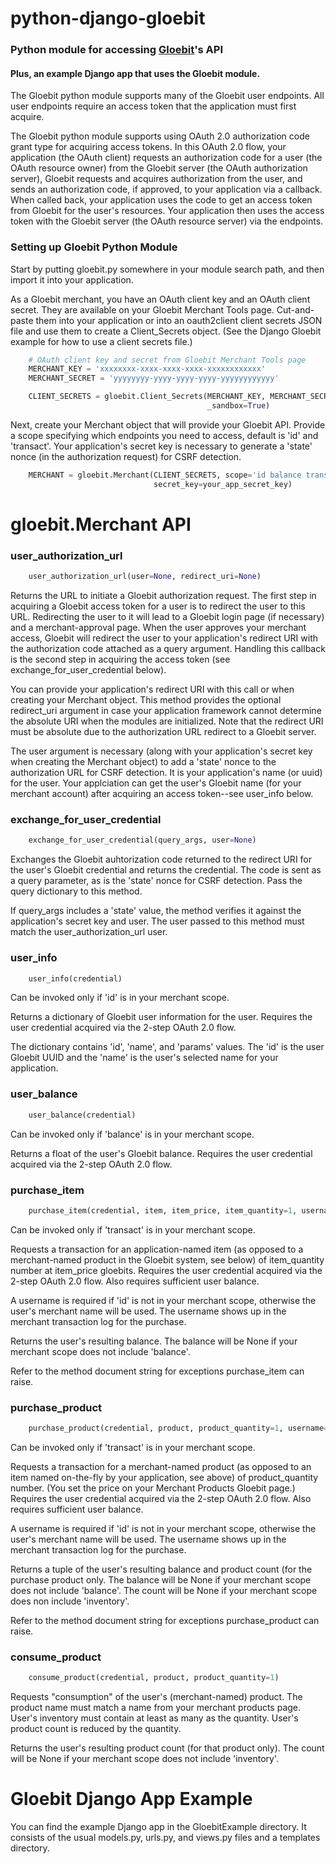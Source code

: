 python-django-gloebit
=====================

### Python module for accessing [Gloebit](http://docs.gloebit.com/)'s API
#### Plus, an example Django app that uses the Gloebit module.

The Gloebit python module supports many of the Gloebit user endpoints.
All user endpoints require an access token that the application must first acquire.

The Gloebit python module supports using OAuth 2.0 authorization code grant type for acquiring access tokens.  In this OAuth 2.0 flow, your application (the OAuth client) requests an authorization code for a user (the OAuth resource owner) from the Gloebit server (the OAuth authorization server), Gloebit requests and acquires authorization from the user, and sends an authorization code, if approved, to your application via a callback.  When called back, your application uses the code to get an access token from Gloebit for the user's resources.  Your application then uses the access token with the Gloebit server (the OAuth resource server) via the endpoints.

### Setting up Gloebit Python Module

Start by putting gloebit.py somewhere in your module search path, and
then import it into your application.

As a Gloebit merchant, you have an OAuth client key and an OAuth client secret.  They are available on your Gloebit Merchant Tools page.  Cut-and-paste them into your application or into an oauth2client client secrets JSON file and use them to create a Client_Secrets object.  (See the Django Gloebit example for how to use a client secrets file.)

```python
    # OAuth client key and secret from Gloebit Merchant Tools page
    MERCHANT_KEY = 'xxxxxxxx-xxxx-xxxx-xxxx-xxxxxxxxxxxx'
    MERCHANT_SECRET = 'yyyyyyyy-yyyy-yyyy-yyyy-yyyyyyyyyyyy'

    CLIENT_SECRETS = gloebit.Client_Secrets(MERCHANT_KEY, MERCHANT_SECRET,
                                            _sandbox=True)
```

Next, create your Merchant object that will provide your Gloebit API.  Provide a scope specifying which endpoints you need to access, default is 'id' and 'transact'.  Your application's secret key is necessary to generate a 'state' nonce (in the authorization request) for CSRF detection.

```python
    MERCHANT = gloebit.Merchant(CLIENT_SECRETS, scope='id balance transact',
                                secret_key=your_app_secret_key)
```

gloebit.Merchant API
====================

### user_authorization_url

```python
    user_authorization_url(user=None, redirect_uri=None)
```

Returns the URL to initiate a Gloebit authorization request.  The first step in acquiring a Gloebit access token for a user is to redirect the user to this URL.  Redirecting the user to it will lead to a Gloebit login page (if necessary) and a merchant-approval page.  When the user approves your merchant access, Gloebit will redirect the user to your application's redirect URI with the authorization code attached as a query argument.  Handling this callback is the second step in acquiring the access token (see exchange_for_user_credential below).

You can provide your application's redirect URI with this call or when creating your Merchant object.  This method provides the optional redirect_uri argument in case your application framework cannot determine the absolute URI when the modules are initialized.  Note that the redirect URI must be absolute due to the authorization URL redirect to a Gloebit server.

The user argument is necessary (along with your application's secret key when creating the Merchant object) to add a 'state' nonce to the authorization URL for CSRF detection.  It is your application's name (or uuid) for the user.  Your applciation can get the user's Gloebit name (for your merchant account) after acquiring an access token--see user_info below.

### exchange_for_user_credential

```python
    exchange_for_user_credential(query_args, user=None)
```

Exchanges the Gloebit auhtorization code returned to the redirect URI for the user's Gloebit credential and returns the credential.  The code is sent as a query parameter, as is the 'state' nonce for CSRF detection.  Pass the query dictionary to this method.

If query_args includes a 'state' value, the method verifies it against the application's secret key and user.  The user passed to this method must match the user_authorization_url user.

### user_info

```python
    user_info(credential)
```

Can be invoked only if 'id' is in your merchant scope.

Returns a dictionary of Gloebit user information for the user.  Requires the user credential acquired via the 2-step OAuth 2.0 flow.

The dictionary contains 'id', 'name', and 'params' values.  The 'id' is the user Gloebit UUID and the 'name' is the user's selected name for your application.

### user_balance

```python
    user_balance(credential)
```

Can be invoked only if 'balance' is in your merchant scope.

Returns a float of the user's Gloebit balance.  Requires the user credential acquired via the 2-step OAuth 2.0 flow.

### purchase_item

```python
    purchase_item(credential, item, item_price, item_quantity=1, username=None)
```

Can be invoked only if 'transact' is in your merchant scope.

Requests a transaction for an application-named item (as opposed to a merchant-named product in the Gloebit system, see below) of item_quantity number at item_price gloebits.  Requires the user credential acquired via the 2-step OAuth 2.0 flow.  Also requires sufficient user balance.

A username is required if 'id' is not in your merchant scope, otherwise the user's merchant name will be used.  The username shows up in the merchant transaction log for the purchase.

Returns the user's resulting balance.  The balance will be None if your
merchant scope does not include 'balance'.

Refer to the method document string for exceptions purchase_item can raise.

### purchase_product

```python
    purchase_product(credential, product, product_quantity=1, username=None)
```

Can be invoked only if 'transact' is in your merchant scope.

Requests a transaction for a merchant-named product (as opposed to an item named on-the-fly by your application, see above) of product_quantity number.  (You set the price on your Merchant Products Gloebit page.)  Requires the user credential acquired via the 2-step OAuth 2.0 flow.  Also requires sufficient user balance.

A username is required if 'id' is not in your merchant scope, otherwise the user's merchant name will be used.  The username shows up in the merchant transaction log for the purchase.

Returns a tuple of the user's resulting balance and product count (for the
purchase product only.  The balance will be None if your merchant scope does
not include 'balance'.  The count will be None if your merchant scope does
non include 'inventory'.

Refer to the method document string for exceptions purchase_product can raise.

### consume_product

```python
    consume_product(credential, product, product_quantity=1)
```

Requests "consumption" of the user's (merchant-named) product.  The product
name must match a name from your merchant products page.  User's inventory
must contain at least as many as the quantity.  User's product count is
reduced by the quantity.

Returns the user's resulting product count (for that product only).  The count
will be None if your merchant scope does not include 'inventory'.

Gloebit Django App Example
==========================

You can find the example Django app in the GloebitExample directory.  It consists of the usual models.py, urls.py, and views.py files and a templates directory.
